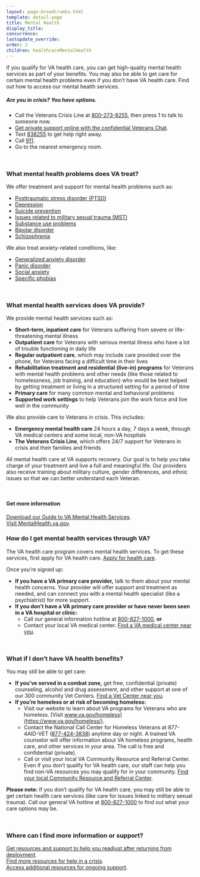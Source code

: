 ```yaml
---
layout: page-breadcrumbs.html
template: detail-page
title: Mental Health
display_title: 
concurrence: 
lastupdate_override: 
order: 2
children: healthcareMentalHealth
---
```


<div class="va-introtext">

If you qualify for VA health care, you can get high-quality mental health services as part of your benefits. You may also be able to get care for certain mental health problems even if you don’t have VA health care. Find out how to access our mental health services.

</div>

<div class="usa-alert usa-alert-warning va-alert">
  <div class="usa-alert-body">
	<h5>Are you in crisis? <a id="crisis-expander-link">You have options.</a></h5>
	<div id="crisis-expander-content" class="expander-content expander-content-closed">
	  <div class="expander-content-inner">
	    <ul>
	  	  <li>Call the Veterans Crisis Line at <a href="tel:+1-800-273-8255">800-273-8255</a>, then press 1 to talk to someone now.</li>
		  <li><a href="https://www.veteranscrisisline.net/ChatTermsOfService.aspx?account=Veterans%20Chat/">Get private support online with the confidential Veterans Chat</a>.</li>
		  <li>Text <a href="sms:838255">838255</a> to get help right away.</li>
		  <li>Call <a href="tel:911">911</a>.</li>
		  <li>Go to the nearest emergency room.</li>
		</ul>
	  </div>
  	</div>
  </div>
</div>

<br>

<div class="feature" markdown=“1”>

### What mental health problems does VA treat?

We offer treatment and support for mental health problems such as:

- [Posttraumatic stress disorder (PTSD)](/healthcare/health-conditions/mental-health/ptsd/)
- [Depression](/healthcare/health-conditions/mental-health/depression/)
- [Suicide prevention](/healthcare/health-conditions/mental-health/suicide-prevention/)
- [Issues related to military sexual trauma (MST)](/healthcare/health-conditions/military-sexual-trauma/)
- [Substance use problems](/healthcare/health-conditions/substance-use-problems/)
- [Bipolar disorder](https://www.mentalhealth.va.gov/bipolar.asp) 
- [Schizophrenia](https://www.mentalhealth.va.gov/schizophrenia.asp) 

We also treat anxiety-related conditions, like: 

- [Generalized anxiety disorder](https://www.mentalhealth.va.gov/generalizedanxiety.asp) 
- [Panic disorder](https://www.mentalhealth.va.gov/panicdisorder.asp)
- [Social anxiety](https://www.mentalhealth.va.gov/socialanxiety.asp)
- [Specific phobias](https://www.mentalhealth.va.gov/specificphobias.asp)

<br>

### What mental health services does VA provide?

We provide mental health services such as:

- **Short-term, inpatient care** for Veterans suffering from severe or life-threatening mental illness
- **Outpatient care** for Veterans with serious mental illness who have a lot of trouble functioning in daily life
- **Regular outpatient care**, which may include care provided over the phone, for Veterans facing a difficult time in their lives
- **Rehabilitation treatment and residential (live-in) programs** for Veterans with mental health problems and other needs (like those related to homelessness, job training, and education) who would be best helped by getting treatment or living in a structured setting for a period of time
- **Primary care** for many common mental and behavioral problems
- **Supported work settings** to help Veterans join the work force and live well in the community 

We also provide care to Veterans in crisis. This includes:

- **Emergency mental health care** 24 hours a day, 7 days a week, through VA medical centers and some local, non-VA hospitals
- **The Veterans Crisis Line**, which offers 24/7 support for Veterans in crisis and their families and friends

All mental health care at VA supports recovery. Our goal is to help you take charge of your treatment and live a full and meaningful life. Our providers also receive training about military culture, gender differences, and ethnic issues so that we can better understand each Veteran. 

<br>

#### Get more information

[Download our Guide to VA Mental Health Services](https://www.mentalhealth.va.gov/docs/MHG_English.pdf). 
<br>
[Visit MentalHealth.va.gov](https://www.mentalhealth.va.gov/). 

</div>

### How do I get mental health services through VA? 

The VA health care program covers mental health services. To get these services, first apply for VA health care. [Apply for health care](/healthcare/apply/).

Once you’re signed up: 

- **If you have a VA primary care provider,** talk to them about your mental health concerns. Your provider will offer support and treatment as needed, and can connect you with a mental health specialist (like a psychiatrist) for more support.
- **If you don’t have a VA primary care provider or have never been seen in a VA hospital or clinic:**
  - Call our general information hotline at <a href="tel:+1-800-827-1000">800-827-1000</a>, **or**
  - Contact your local VA medical center. [Find a VA medical center near you](/facilities/).

<br>

### What if I don’t have VA health benefits? 

You may still be able to get care:

- **If you’ve served in a combat zone,** get free, confidential (private) counseling, alcohol and drug assessment, and other support at one of our 300 community Vet Centers. [Find a Vet Center near you](/facilities/). 
- **If you’re homeless or at risk of becoming homeless:** 
  - Visit our website to learn about VA programs for Veterans who are homeless. [Visit www.va.gov/homeless](https://www.va.gov/homeless/).
  - Contact the National Call Center for Homeless Veterans at 877-4AID-VET (<a href="tel:+1-877-424-3838">877-424-3838</a>) anytime day or night. A trained VA counselor will offer information about VA homeless programs, health care, and other services in your area. The call is free and confidential (private).
  - Call or visit your local VA Community  Resource and Referral Center. Even if you don’t qualify for VA health care, our staff can help you find non-VA resources you may qualify for in your community. [Find your local Community Resource and Referral Center]( https://www.va.gov/HOMELESS/Crrc.asp).

**Please note:** If you don’t qualify for VA health care, you may still be able to get certain health care services (like care for issues linked to military sexual trauma). Call our general VA hotline at <a href="tel:+1-800-827-1000">800-827-1000</a> to find out what your care options may be.

<br>

### Where can I find more information or support?

[Get resources and support to help you readjust after returning from deployment](http://www.mentalhealth.va.gov/returningservicevets.asp).<br />
[Find more resources for help in a crisis](http://www.mentalhealth.va.gov/gethelp.asp).<br /> 
[Access additional resources for ongoing support](http://www.mentalhealth.va.gov/Resources.asp).

<script type="text/javascript">

  // Toggle the expandable crisis info
  document.getElementById('crisis-expander-link')
    .addEventListener('click', function () {
      document.getElementById('crisis-expander-content').classList.toggle('expander-content-closed');
    });
</script>
